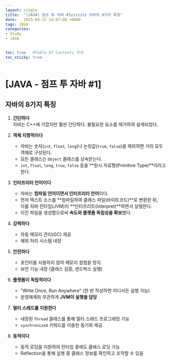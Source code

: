 ```yaml
---
layout: single
title:  "[JAVA] 점프 투 자바 #1zzzzzzz 자바의 8가지 특정"
date:   2025-04-22 14:07:00 +0900
tags: JAVA
categories: 
- Study
- JAVA

  
toc: true   #Table Of Contents 목차
toc_sticky: true
---
```


# [JAVA - 점프 투 자바 #1] 

## 자바의 8가지 특징

1. **간단하다**  
   자바는 C++에 가깝지만 훨씬 간단하다. 불필요한 요소를 제거하여 설계되었다.

2. **객체 지향적이다**  
   - 자바는 숫자(`int`, `float`, `long`)나 논릿값(`true`, `false`)을 제외하면 거의 모두 객체로 구성된다.  
   - 모든 클래스는 `Object` 클래스를 상속받는다.  
   - `int`, `float`, `long`, `true`, `false` 등을 **원시 자료형(Primitive Type)**이라고 한다.

3. **인터프리터 언어이다**  
   - 자바는 **컴파일 언어이면서 인터프리터 언어**이다.  
   - 먼저 텍스트 소스를 **컴파일하여 클래스 파일(바이트코드)**로 변환한 뒤,  
     이를 자바 런타임(JVM)이 **인터프리트(interpret)**하면서 실행한다.  
   - 이진 파일을 생성함으로써 **속도와 플랫폼 독립성을 확보**했다.

4. **강력하다**  
   - 자동 메모리 관리(GC) 제공  
   - 예외 처리 시스템 내장  

5. **안전하다**  
   - 포인터를 사용하지 않아 메모리 침범을 방지  
   - 보안 기능 내장 (클래스 검증, 샌드박스 실행)  

6. **플랫폼이 독립적이다**  
   - "Write Once, Run Anywhere" (한 번 작성하면 어디서든 실행 가능)  
   - 운영체제와 무관하게 **JVM이 실행을 담당**  

7. **멀티 스레드를 지원한다**  
   - 내장된 `Thread` 클래스를 통해 멀티 스레드 프로그래밍 가능  
   - `synchronized` 키워드를 이용한 동기화 제공  

8. **동적이다**  
   - 동적 로딩을 지원하여 런타임 중에도 클래스 로딩 가능  
   - Reflection을 통해 실행 중 클래스 정보를 확인하고 조작할 수 있음  
